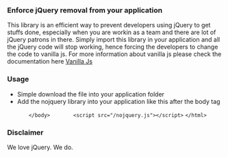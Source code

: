 ### Enforce jQuery removal from your application
This library is an efficient way to prevent developers using jQuery to get stuffs done, especially when you are workin as a team and there are lot of jQuery patrons in there. Simply import this library in your application and all the jQuery code will stop working, hence forcing the developers to change the code to vanilla js. For more information about vanilla js please check the documentation here [Vanilla Js](http://vanilla-js.com "Vanilla Js")

### Usage

- Simple download the file into your application folder
- Add the nojquery library into your application like this after the body tag


`		</body>`
`		<script src="/nojquery.js"></script>`
`</html>`

###  Disclaimer
We love jQuery. We do.
